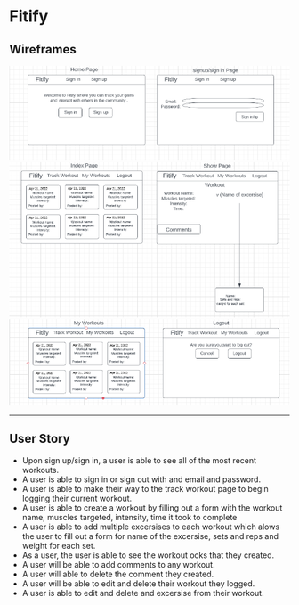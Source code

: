 # Fitify

## Wireframes

![Alt Text](README/home-signin.png)
![Alt Text](README/index-show.png)
![Alt Text](README/Users-logout.png)

---

## User Story

- Upon sign up/sign in, a user is able to see all of the most recent workouts.
- A user is able to sign in or sign out with and email and password.
- A user is able to make their way to the track workout page to begin logging their current workout.
- A user is able to create a workout by filling out a form with the workout name, muscles targeted, intensity, time it took to complete
- A user is able to add multiple excersises to each workout which alows the user to fill out a form for name of the excersise, sets and reps and weight for each set.
- As a user, the user is able to see the workout ocks that they created.
- A user will be able to add comments to any workout.
- A user will able to delete the comment they created.
- A user will be able to edit and delete their workout they logged.
- A user is able to edit and delete and excersise from their workout.

